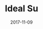 ---
title: 'Ideal Su'
description: Lorem ipsum dolor sit amet, consectetur adipiscing elit, sed do eiusmod tempor incididunt ut labore et dolore magna aliqua. Vitae proin sagittis nisl rhoncus mattis rhoncus urna. Lacus luctus accumsan tortor posuere ac ut consequat. Montes nascetur ridiculus mus mauris vitae ultricies leo integer malesuada. In egestas erat imperdiet sed euismod nisi porta. Diam vulputate ut pharetra sit amet. Feugiat sed lectus vestibulum mattis ullamcorper. Diam sollicitudin tempor id eu nisl nunc mi ipsum. Eget dolor morbi non arcu risus quis. Ultrices gravida dictum fusce ut placerat orci nulla. Diam vulputate ut pharetra sit amet. Feugiat sed lectus vestibulum mattis ullamcorper. Diam sollicitudin tempor id eu nisl nunc mi ipsum. Eget dolor morbi non arcu risus quis. Ultrices gravida dictum fusce ut placerat orci nulla.
address: idealsu.com.tr
url: http://idealsu.com.tr
date: 2017-11-09
image: /images/projects/idealsu.png
attachmentName : 'Case Study'
attachmentUrl : '/projects/idealsu.jpg'
---